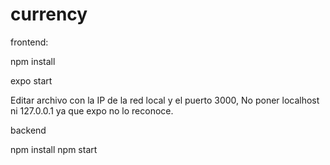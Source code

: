 # currency

frontend:

npm install

expo start

Editar archivo con la IP de la red local y el puerto 3000, No poner localhost ni 127.0.0.1 ya que expo no lo reconoce.

backend

npm install
npm start
